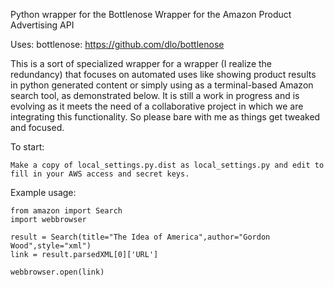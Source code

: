 Python wrapper for the Bottlenose Wrapper for the Amazon Product Advertising API

Uses: bottlenose: https://github.com/dlo/bottlenose


This is a sort of specialized wrapper for a wrapper (I realize the redundancy) that focuses on automated uses like showing product results in python generated content or simply using as a terminal-based Amazon search tool, as demonstrated below. It is still a work in progress and is evolving as it meets the need of a collaborative project in which we are integrating this functionality. So please bare with me as things get tweaked and focused.


To start:

	Make a copy of local_settings.py.dist as local_settings.py and edit to fill in your AWS access and secret keys.


Example usage:


	from amazon import Search
	import webbrowser

	result = Search(title="The Idea of America",author="Gordon Wood",style="xml")	
	link = result.parsedXML[0]['URL']

	webbrowser.open(link)
